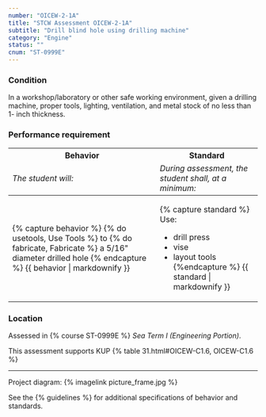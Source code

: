 ```yaml
---
number: "OICEW-2-1A"
title: "STCW Assessment OICEW-2-1A"
subtitle: "Drill blind hole using drilling machine"
category: "Engine"
status: ""
cnum: "ST-0999E"
---
```

### Condition

In a workshop/laboratory or other safe working environment, given a drilling machine, proper tools, lighting, ventilation, and metal stock of no less than 1- inch thickness.

### Performance requirement 

<table width='100%' class='Guidelines'>
 <thead>
 <tr>
     <th class='thirty'>Behavior</th>
     <th class='seventy'>Standard</th>
 </tr>
 <tr>
     <td><em>The student will:</em></td>
     <td><em>During assessment, the student shall, at a minimum:</em></td>
 </tr>
 </thead>
 <tbody>
 

<tr><td>

{% capture behavior %}
{% do usetools, Use Tools %} to {% do fabricate, Fabricate %} a 5/16" diameter drilled hole
{% endcapture %}
{{ behavior | markdownify }}

</td><td>

{% capture standard %}
Use:

  * drill press
  * vise
  * layout tools
{%endcapture %}
{{ standard | markdownify }}

</td></tr>



 </tbody>
 </table>

### Location

Assessed in  {% course  ST-0999E %}  *Sea Term I (Engineering Portion)*.

This assessment supports KUP {% table 31.html#OICEW-C1.6, OICEW-C1.6 %}

***

Project diagram: {% imagelink picture_frame.jpg %}

See the {% guidelines %} for additional specifications of behavior and standards.